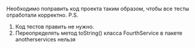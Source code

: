 Необходимо поправить код проекта таким образом, чтобы все тесты отработали корректно.
P.S. 
1) Код тестов править не нужно.
2) Переопределять метод toString() класса FourthService в пакете anotherservices нельзя